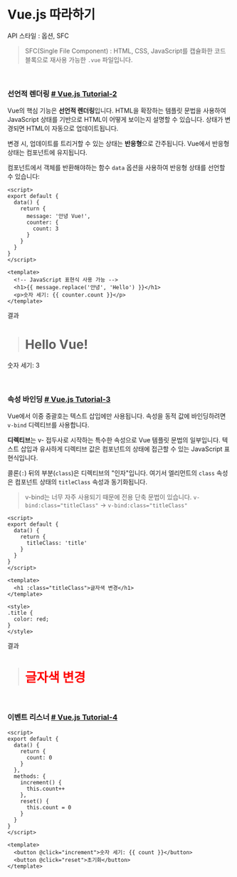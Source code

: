 # Vue.js 따라하기

API 스타일 : 옵션, SFC
> SFC(Single File Component) : HTML, CSS, JavaScript를 캡슐화한 코드 블록으로 재사용 가능한 `.vue` 파일입니다.

<br>

### 선언적 렌더링 [# Vue.js Tutorial-2](https://v3-docs.vuejs-korea.org/tutorial/#step-2)
Vue의 핵심 기능은 **선언적 렌더링**입니다. HTML을 확장하는 템플릿 문법을 사용하여 JavaScript 상태를 기반으로 HTML이 어떻게 보이는지 설명할 수 있습니다. 상태가 변경되면 HTML이 자동으로 업데이트됩니다.

변경 시, 업데이트를 트리거할 수 있는 상태는 **반응형**으로 간주됩니다. Vue에서 반응형 상태는 컴포넌트에 유지됩니다.

컴포넌트에서 객체를 반환해야하는 함수 `data` 옵션을 사용하여 반응형 상태를 선언할 수 있습니다:

```
<script>
export default {
  data() {
    return {
      message: '안녕 Vue!',
      counter: {
        count: 3
      }
    }
  }
}
</script>

<template>
  <!-- JavaScript 표현식 사용 가능 -->
  <h1>{{ message.replace('안녕', 'Hello') }}</h1>
  <p>숫자 세기: {{ counter.count }}</p>
</template>
```

결과
># Hello Vue!
숫자 세기: 3

<br>

### 속성 바인딩 [# Vue.js Tutorial-3](https://v3-docs.vuejs-korea.org/tutorial/#step-3)
Vue에서 이중 중괄호는 텍스트 삽입에만 사용됩니다. 속성을 동적 값에 바인딩하려면 `v-bind` 디렉티브를 사용합니다.

**디렉티브**는 v- 접두사로 시작하는 특수한 속성으로 Vue 템플릿 문법의 일부입니다. 텍스트 삽입과 유사하게 디렉티브 값은 컴포넌트의 상태에 접근할 수 있는 JavaScript 표현식입니다.

콜론(`:`) 뒤의 부분(`class`)은 디렉티브의 "인자"입니다. 여기서 엘리먼트의 `class` 속성은 컴포넌트 상태의 `titleClass` 속성과 동기화됩니다.

>v-bind는 너무 자주 사용되기 때문에 전용 단축 문법이 있습니다.
`v-bind:class="titleClass"` → `v-bind:class="titleClass"`

```
<script>
export default {
  data() {
    return {
      titleClass: 'title'
    }
  }
}
</script>

<template>
  <h1 :class="titleClass">글자색 변경</h1>
</template>

<style>
.title {
  color: red;
}
</style>
```

결과
># <span style="color:red">글자색 변경</span>

<br>

### 이벤트 리스너 [# Vue.js Tutorial-4](https://v3-docs.vuejs-korea.org/tutorial/#step-4)

```
<script>
export default {
  data() {
    return {
      count: 0
    }
  },
  methods: {
    increment() {
      this.count++
    },
    reset() {
      this.count = 0
    }
  }
}
</script>

<template>
  <button @click="increment">숫자 세기: {{ count }}</button>
  <button @click="reset">초기화</button>
</template>
```
